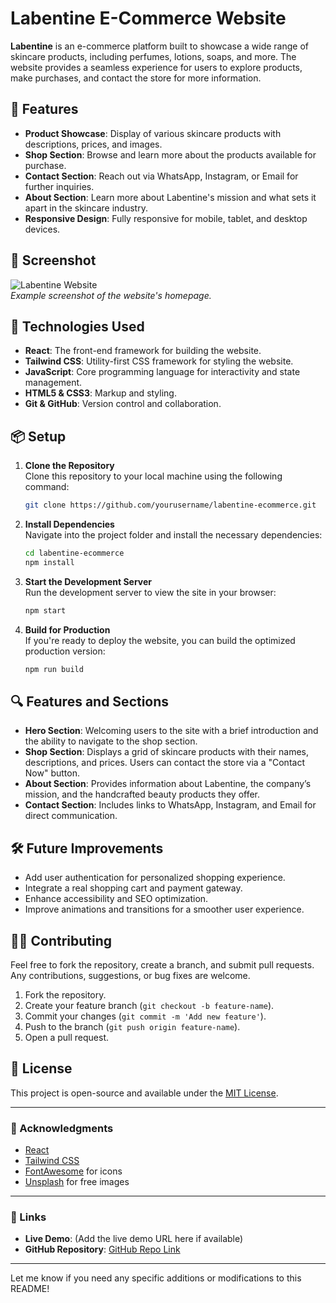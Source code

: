 

# Labentine E-Commerce Website

**Labentine** is an e-commerce platform built to showcase a wide range of skincare products, including perfumes, lotions, soaps, and more. The website provides a seamless experience for users to explore products, make purchases, and contact the store for more information.

## 🚀 Features

- **Product Showcase**: Display of various skincare products with descriptions, prices, and images.
- **Shop Section**: Browse and learn more about the products available for purchase.
- **Contact Section**: Reach out via WhatsApp, Instagram, or Email for further inquiries.
- **About Section**: Learn more about Labentine's mission and what sets it apart in the skincare industry.
- **Responsive Design**: Fully responsive for mobile, tablet, and desktop devices.

## 📸 Screenshot

![Labentine Website](https://via.placeholder.com/800x400.png)  
_Example screenshot of the website's homepage._

## 🔧 Technologies Used

- **React**: The front-end framework for building the website.
- **Tailwind CSS**: Utility-first CSS framework for styling the website.
- **JavaScript**: Core programming language for interactivity and state management.
- **HTML5 & CSS3**: Markup and styling.
- **Git & GitHub**: Version control and collaboration.

## 📦 Setup

1. **Clone the Repository**  
   Clone this repository to your local machine using the following command:
   
   ```bash
   git clone https://github.com/yourusername/labentine-ecommerce.git
   ```

2. **Install Dependencies**  
   Navigate into the project folder and install the necessary dependencies:
   
   ```bash
   cd labentine-ecommerce
   npm install
   ```

3. **Start the Development Server**  
   Run the development server to view the site in your browser:
   
   ```bash
   npm start
   ```

4. **Build for Production**  
   If you're ready to deploy the website, you can build the optimized production version:
   
   ```bash
   npm run build
   ```

## 🔍 Features and Sections

- **Hero Section**: Welcoming users to the site with a brief introduction and the ability to navigate to the shop section.
- **Shop Section**: Displays a grid of skincare products with their names, descriptions, and prices. Users can contact the store via a "Contact Now" button.
- **About Section**: Provides information about Labentine, the company’s mission, and the handcrafted beauty products they offer.
- **Contact Section**: Includes links to WhatsApp, Instagram, and Email for direct communication.

## 🛠️ Future Improvements

- Add user authentication for personalized shopping experience.
- Integrate a real shopping cart and payment gateway.
- Enhance accessibility and SEO optimization.
- Improve animations and transitions for a smoother user experience.

## 🧑‍💻 Contributing

Feel free to fork the repository, create a branch, and submit pull requests. Any contributions, suggestions, or bug fixes are welcome.

1. Fork the repository.
2. Create your feature branch (`git checkout -b feature-name`).
3. Commit your changes (`git commit -m 'Add new feature'`).
4. Push to the branch (`git push origin feature-name`).
5. Open a pull request.

## 📜 License

This project is open-source and available under the [MIT License](LICENSE).

---

### 👏 Acknowledgments

- [React](https://reactjs.org/)
- [Tailwind CSS](https://tailwindcss.com/)
- [FontAwesome](https://fontawesome.com/) for icons
- [Unsplash](https://unsplash.com/) for free images

---

### 🔗 Links

- **Live Demo**: (Add the live demo URL here if available)
- **GitHub Repository**: [GitHub Repo Link](https://github.com/yourusername/labentine-ecommerce)

---

Let me know if you need any specific additions or modifications to this README!
